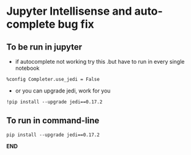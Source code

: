 # Jupyter Intellisense and auto-complete bug fix

## To be run in jupyter 
- if autocomplete not working try this .but have to run in every single notebook

```
%config Completer.use_jedi = False
```

-  or you can upgrade jedi, work for you

```Jupyter Notebook
!pip install --upgrade jedi==0.17.2
```


## To run in command-line
```Shell
pip install --upgrade jedi==0.17.2
```
**END**
